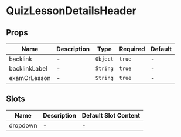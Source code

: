 # QuizLessonDetailsHeader

## Props

<!-- @vuese:QuizLessonDetailsHeader:props:start -->
|Name|Description|Type|Required|Default|
|---|---|---|---|---|
|backlink|-|`Object`|`true`|-|
|backlinkLabel|-|`String`|`true`|-|
|examOrLesson|-|`String`|`true`|-|

<!-- @vuese:QuizLessonDetailsHeader:props:end -->


## Slots

<!-- @vuese:QuizLessonDetailsHeader:slots:start -->
|Name|Description|Default Slot Content|
|---|---|---|
|dropdown|-|-|

<!-- @vuese:QuizLessonDetailsHeader:slots:end -->
